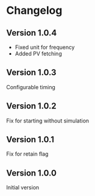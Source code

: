 # Changelog

## Version 1.0.4

- Fixed unit for frequency
- Added PV fetching

## Version 1.0.3

Configurable timing

## Version 1.0.2

Fix for starting without simulation

## Version 1.0.1

Fix for retain flag

## Version 1.0.0

Initial version
